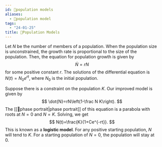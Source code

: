 ```yaml
---
id: 📙population models
aliases:
  - 📙population model
tags:
  - "24-01-25"
title: 📙Population Models
---
```


Let $N$ be the number of members of a population. When the population size is unconstrained, the growth rate is proportional to the size of the population. Then, the equation for population growth is given by
$$
\dot{N}=rN
$$
for some positive constant $r$. The solutions of the differential equation is $N(t)=N_0e^{rt}$, where $N_0$ is the initial population. 

Suppose there is a constraint on the population $K$. Our improved model is given by 
$$
\dot{N}=rN\left(1-\frac N K\right).
$$
The [[📕phase portrait|phase portrait]] of this equation is a parabola with roots at $N=0$ and $N=K$. Solving, we get 
$$
N(t)=\frac{K}{1+Ce^{-rt}}.
$$
This is known as a **logistic model**. For any positive starting population, $N$ will tend to $K$. For a starting population of $N=0$, the population will stay at $0$. 
